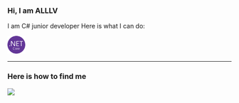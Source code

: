 ### Hi, I am ALLLV

I am C# junior developer
Here is what I can do:
<div>
  <img src="https://github.com/devicons/devicon/blob/master/icons/dotnetcore/dotnetcore-original.svg" height="40" width="40"/>
</div>

---
### Here is how to find me

<div><a href="t.me/alllv_tt"><img src="https://img.shields.io/badge/Telegram-blue?style=for-the-badge&logo=telegram&logoColor=white"></a></div>
